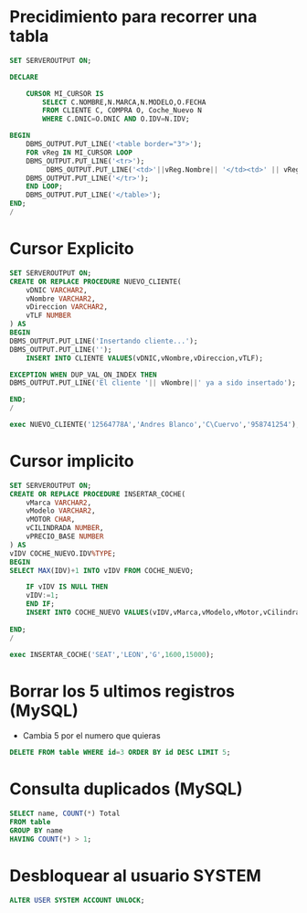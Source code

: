 # Precidimiento para recorrer una tabla

~~~sql
SET SERVEROUTPUT ON;

DECLARE

    CURSOR MI_CURSOR IS
        SELECT C.NOMBRE,N.MARCA,N.MODELO,O.FECHA 
        FROM CLIENTE C, COMPRA O, Coche_Nuevo N
        WHERE C.DNIC=O.DNIC AND O.IDV=N.IDV;

BEGIN
    DBMS_OUTPUT.PUT_LINE('<table border="3">');
    FOR vReg IN MI_CURSOR LOOP
    DBMS_OUTPUT.PUT_LINE('<tr>');
         DBMS_OUTPUT.PUT_LINE('<td>'||vReg.Nombre|| '</td><td>' || vReg.Marca||'</td><td>'||vReg.Modelo||'</td><td>'||vReg.Fecha||'</td>');
    DBMS_OUTPUT.PUT_LINE('</tr>');
    END LOOP;
    DBMS_OUTPUT.PUT_LINE('</table>');
END;
/
~~~

# Cursor Explicito
~~~SQL
SET SERVEROUTPUT ON;
CREATE OR REPLACE PROCEDURE NUEVO_CLIENTE(
	vDNIC VARCHAR2,
	vNombre VARCHAR2,
	vDireccion VARCHAR2,
	vTLF NUMBER
) AS
BEGIN
DBMS_OUTPUT.PUT_LINE('Insertando cliente...');
DBMS_OUTPUT.PUT_LINE('');
	INSERT INTO CLIENTE VALUES(vDNIC,vNombre,vDireccion,vTLF);

EXCEPTION WHEN DUP_VAL_ON_INDEX THEN
DBMS_OUTPUT.PUT_LINE('El cliente '|| vNombre||' ya a sido insertado');

END;
/

exec NUEVO_CLIENTE('12564778A','Andres Blanco','C\Cuervo','958741254');
~~~

# Cursor implicito
~~~sql
SET SERVEROUTPUT ON;
CREATE OR REPLACE PROCEDURE INSERTAR_COCHE(
	vMarca VARCHAR2,
	vModelo VARCHAR2,
	vMOTOR CHAR,
	vCILINDRADA NUMBER,
    vPRECIO_BASE NUMBER
) AS
vIDV COCHE_NUEVO.IDV%TYPE;
BEGIN
SELECT MAX(IDV)+1 INTO vIDV FROM COCHE_NUEVO;

	IF vIDV IS NULL THEN
    vIDV:=1;
    END IF;
    INSERT INTO COCHE_NUEVO VALUES(vIDV,vMarca,vModelo,vMotor,vCilindrada,vPrecio_Base);
    
END;
/

exec INSERTAR_COCHE('SEAT','LEON','G',1600,15000);
~~~

# Borrar los 5 ultimos registros (MySQL)
- Cambia 5 por el numero que quieras
~~~sql
DELETE FROM table WHERE id=3 ORDER BY id DESC LIMIT 5;
~~~

# Consulta duplicados (MySQL)
~~~sql
SELECT name, COUNT(*) Total
FROM table
GROUP BY name
HAVING COUNT(*) > 1;
~~~

# Desbloquear al usuario SYSTEM
~~~sql
ALTER USER SYSTEM ACCOUNT UNLOCK;
~~~

